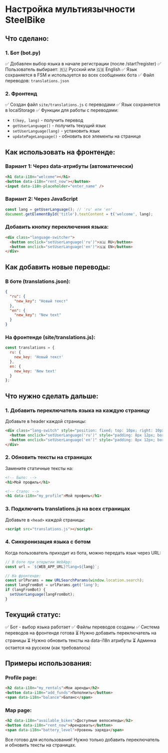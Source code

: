 # Настройка мультиязычности SteelBike

## Что сделано:

### 1. Бот (bot.py)
✅ Добавлен выбор языка в начале регистрации (после /start?register)
✅ Пользователь выбирает: 🇷🇺 Русский или 🇬🇧 English
✅ Язык сохраняется в FSM и используется во всех сообщениях бота
✅ Файл переводов: `translations.json`

### 2. Фронтенд
✅ Создан файл `site/translations.js` с переводами
✅ Язык сохраняется в localStorage
✅ Функции для работы с переводами:
  - `t(key, lang)` - получить перевод
  - `getUserLanguage()` - получить текущий язык
  - `setUserLanguage(lang)` - установить язык
  - `updatePageLanguage()` - обновить все элементы на странице

## Как использовать на фронтенде:

### Вариант 1: Через data-атрибуты (автоматически)
```html
<h1 data-i18n="welcome"></h1>
<button data-i18n="rent_now"></button>
<input data-i18n-placeholder="enter_name" />
```

### Вариант 2: Через JavaScript
```javascript
const lang = getUserLanguage(); // 'ru' или 'en'
document.getElementById('title').textContent = t('welcome', lang);
```

### Добавить кнопку переключения языка:
```html
<div class="language-switcher">
  <button onclick="setUserLanguage('ru')">🇷🇺 RU</button>
  <button onclick="setUserLanguage('en')">🇬🇧 EN</button>
</div>
```

## Как добавить новые переводы:

### В боте (translations.json):
```json
{
  "ru": {
    "new_key": "Новый текст"
  },
  "en": {
    "new_key": "New text"
  }
}
```

### На фронтенде (site/translations.js):
```javascript
const translations = {
  ru: {
    new_key: 'Новый текст'
  },
  en: {
    new_key: 'New text'
  }
};
```

## Что нужно сделать дальше:

### 1. Добавить переключатель языка на каждую страницу
Добавьте в header каждой страницы:
```html
<div class="lang-switch" style="position: fixed; top: 10px; right: 10px; z-index: 1000;">
  <button onclick="setUserLanguage('ru')" style="padding: 8px 12px; border: none; background: #fff; border-radius: 8px; cursor: pointer;">🇷🇺</button>
  <button onclick="setUserLanguage('en')" style="padding: 8px 12px; border: none; background: #fff; border-radius: 8px; cursor: pointer;">🇬🇧</button>
</div>
```

### 2. Обновить тексты на страницах
Замените статичные тексты на:
```html
<!-- Было: -->
<h1>Мой профиль</h1>

<!-- Стало: -->
<h1 data-i18n="my_profile">Мой профиль</h1>
```

### 3. Подключить translations.js на всех страницах
Добавьте в `<head>` каждой страницы:
```html
<script src="translations.js"></script>
```

### 4. Синхронизация языка с ботом
Когда пользователь приходит из бота, можно передать язык через URL:
```javascript
// В боте при открытии WebApp:
const url = `${WEB_APP_URL}?lang=${lang}`;

// На фронтенде:
const urlParams = new URLSearchParams(window.location.search);
const langFromBot = urlParams.get('lang');
if (langFromBot) {
  setUserLanguage(langFromBot);
}
```

## Текущий статус:

✅ Бот - выбор языка работает
✅ Файлы переводов созданы
✅ Система переводов на фронтенде готова
⏳ Нужно добавить переключатель на страницы
⏳ Нужно обновить тексты на data-i18n атрибуты
⏳ Админка остается на русском (как требовалось)

## Примеры использования:

### Profile page:
```html
<h2 data-i18n="my_rentals">Мои аренды</h2>
<button data-i18n="add_funds">Пополнить</button>
<span data-i18n="balance">Баланс</span>
```

### Map page:
```html
<h2 data-i18n="available_bikes">Доступные велосипеды</h2>
<button data-i18n="rent_now">Арендовать</button>
<span data-i18n="battery_level">Уровень заряда</span>
```

Все готово для использования! Нужно только добавить переключатель и обновить тексты на страницах.
